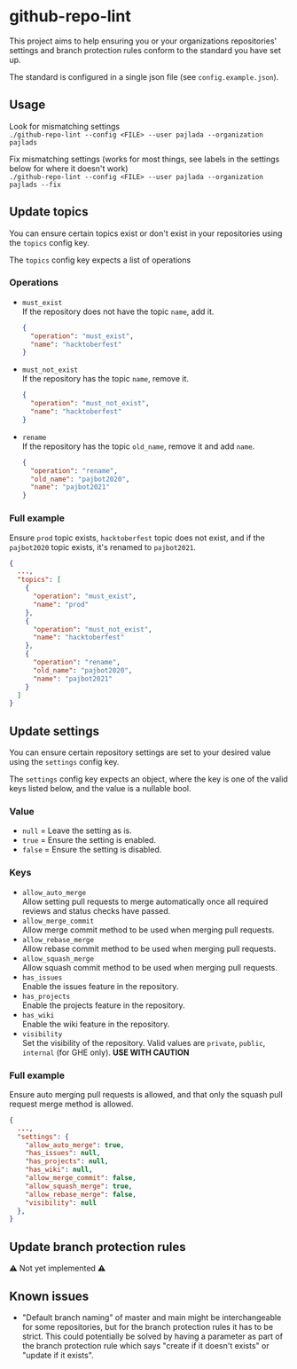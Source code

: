 # github-repo-lint

This project aims to help ensuring you or your organizations repositories' settings and branch protection rules conform to the standard you have set up.

The standard is configured in a single json file (see `config.example.json`).

## Usage

Look for mismatching settings  
`./github-repo-lint --config <FILE> --user pajlada --organization pajlads`

Fix mismatching settings (works for most things, see labels in the settings below for where it doesn't work)  
`./github-repo-lint --config <FILE> --user pajlada --organization pajlads --fix`

## Update topics

You can ensure certain topics exist or don't exist in your repositories using the `topics` config key.

The `topics` config key expects a list of operations

### Operations

- `must_exist`  
   If the repository does not have the topic `name`, add it.

  ```json
  {
    "operation": "must_exist",
    "name": "hacktoberfest"
  }
  ```

- `must_not_exist`  
  If the repository has the topic `name`, remove it.

  ```json
  {
    "operation": "must_not_exist",
    "name": "hacktoberfest"
  }
  ```

- `rename`  
  If the repository has the topic `old_name`, remove it and add `name`.
  ```json
  {
    "operation": "rename",
    "old_name": "pajbot2020",
    "name": "pajbot2021"
  }
  ```

### Full example

Ensure `prod` topic exists, `hacktoberfest` topic does not exist, and if the `pajbot2020` topic exists, it's renamed to `pajbot2021`.

```json
{
  ...,
  "topics": [
    {
      "operation": "must_exist",
      "name": "prod"
    },
    {
      "operation": "must_not_exist",
      "name": "hacktoberfest"
    },
    {
      "operation": "rename",
      "old_name": "pajbot2020",
      "name": "pajbot2021"
    }
  ]
}
```

## Update settings

You can ensure certain repository settings are set to your desired value using the `settings` config key.

The `settings` config key expects an object, where the key is one of the valid keys listed below, and the value is a nullable bool.

### Value

- `null` = Leave the setting as is.
- `true` = Ensure the setting is enabled.
- `false` = Ensure the setting is disabled.

### Keys

- `allow_auto_merge`  
  Allow setting pull requests to merge automatically once all required reviews and status checks have passed.
- `allow_merge_commit`  
  Allow merge commit method to be used when merging pull requests.
- `allow_rebase_merge`  
  Allow rebase commit method to be used when merging pull requests.
- `allow_squash_merge`  
  Allow squash commit method to be used when merging pull requests.
- `has_issues`  
  Enable the issues feature in the repository.
- `has_projects`  
  Enable the projects feature in the repository.
- `has_wiki`  
  Enable the wiki feature in the repository.
- `visibility`  
  Set the visibility of the repository. Valid values are `private`, `public`, `internal` (for GHE only). **USE WITH CAUTION**

### Full example

Ensure auto merging pull requests is allowed, and that only the squash pull request merge method is allowed.

```json
{
  ...,
  "settings": {
    "allow_auto_merge": true,
    "has_issues": null,
    "has_projects": null,
    "has_wiki": null,
    "allow_merge_commit": false,
    "allow_squash_merge": true,
    "allow_rebase_merge": false,
    "visibility": null
  },
}
```

## Update branch protection rules

⚠ Not yet implemented ⚠

## Known issues

- "Default branch naming" of master and main might be interchangeable for some repositories, but for the branch protection rules it has to be strict. This could potentially be solved by having a parameter as part of the branch protection rule which says "create if it doesn't exists" or "update if it exists".
